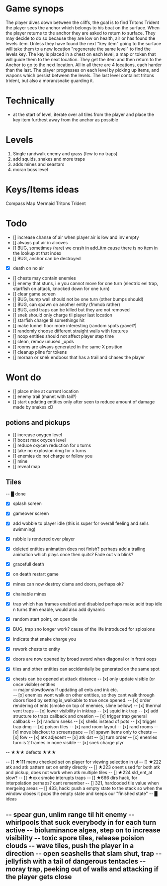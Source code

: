 # Game synops
The player dives down between the cliffs, the goal is to find Tritons Trident
the player sees the anchor which belongs to his boat on the surface.
When the player returns to the anchor they are asked to return to surface.
They may decide to do so because they are low on health, air or has found the levels item.
Unless they have found the next "key item" going to the surface will take 
them to a new location "regenerate the same level" to find the levels key.
The key is placed in a chest on each level, a map or token that will guide 
them to the next location.
They get the item and then return to the Anchor to go to the next location.
All in all there are 4 locations, each harder than the last.
The player progresses on each level by picking up items, and wapons
which persist between the levels. 
The last level containst tritons trident, but also a moran/snake guarding it.

# Technically
- at the start of level, iterate over all tiles from the player
 and place the key item furthest away from the anchor as possible

# Levels
1. Single randwalk enemy and grass (few to no traps)
2. add squids, snakes and more traps
3. adds mines and seastars
4. moran boss level


# Keys/Items ideas
Compass
Map
Mermaid
Tritons Trident


# Todo 
- [] increase chanse of air when player air is low and inv empty
- [] always put air in alcoves
- [] BUG, sometimes (rare) we crash in add_itm cause there is no item in the lookup at that index
- [] BUG, anchor can be destroyed
- [x] death on no air
- [] chests may contain enemies
- [] enemy that stuns, i.e you cannot move for one turn (electric eel trap, startfish on attack, knocked down for one turn)
- [] clear game screen
- [] BUG, bump wall should not be one turn (other bumps should)
- [] BUG, can spawn on another entity (fmmob rather)
- [] BUG, acid traps can be killed but they are not removed
- [] snek should only charge til player last location  
- [] starfish charge til somethings hit  
- [] make tunnel floor more interesting (random spots gravel?)
- [] randomly choose different straight walls with features
- [] noop entities should not affect player step time
- [] clean, remov unused _upds  
- [] rooms are always generated in the same X position
- [] cleanup pline for tokens  
- [] moraan or snek endboss that has a trail and chases the player

# Wont do
- [] place mine at current location
- [] enemy trail (manet with tail?)  
- [] start updating entities only after seen
     to reduce amount of damage made by snakes xD

## potions and pickups
- [] increase oxygen level
- [] boost max oxycen level
- [] reduce oxycen reduction for x turns
- [] take no explosion dmg for x turns
- [] enemies do not charge or follow you
- [] mine
- [] reveal map

## Tiles



-- █ done
- [x] splash screen
- [x] gameover screen
- [x] add wobble to player idle (this is super for overall feeling and sells swimming)
- [x] rubble is rendered over player
- [x] deleted entities animation does not finish?
    perhaps add a trailing animation which plays once then quits?
    Fade out via blink?
- [x] gracefull death
- [x] on death restart game
- [x] mines can now destroy clams and doors, perhaps ok?
- [x] chainable mines
- [x] trap which has frames enabled and disabled
      perhaps make acid trap idle n turns then enable, would also add dynamic
- [x] random start point, on open tile
- [x] BUG, trap sno longer work?
    cause of the life introduced for splosions
- [x] indicate that snake charge you
- [x] rework chests to entity
- [x] doors are now opened by broad sword when diagonal or in front oops
- [x] tiles and other entities can accidentially be generated on the same spot
- [x] chests can be opened at attack distance
-- [x] only update visible (or once visible) entities  
--				major slowdowns if updating all ents and ink etc.  
-- [x] enemies wont walk on other entities, so they cant walk through doors 
        fixed by setting is_walkable to true once opened.
-- [x] order rendering of ents (smoke on top of enemies, slime bellow)
-- [x] thermal vent traps
-- [x] lower visibility in inktrap
-- [x] squid ink trap
-- [x] add structure to traps callback and creation
-- [x] trigger trap general callback
-- [x] random sneks
-- [x] shells instead of pots
-- [x] trigger trap dmg
-- [x] poison tiles
-- [x] rand room layout
-- [x] rand rooms
-- [x] move blackout to screenspace
-- [x] spawn items only to chests
-- [x] fow
-- [x] atk adjecent
-- [x] atk dst
-- [x] turn order
-- [x] enemies turn is 2 frames in none visible
-- [x] snek charge plyr


-- ★★★ defects ★★★

-- [] ★111 menu checked set on player for viewing selection in ui
-- [] ★222 atk and atk pattern set on entity directly
-- [] ★223 onent used for both atk and pickup, does not work when atk multiple tiles
-- [] ★224 sld_ent_at slow?
-- [] ★xxx smoke interupts traps
-- [] ★666 dirs hack, for interpolation perhaps? cant remember
-- [] 321, hardcoded tile value when mergeing areas
-- [] 433, hack: push a empty state to the stack so when the window closes it pops the empty state and keeps our "finished state"
-- █ ideas

-- spear gun, unlim range til hit enemy
-- whirlpools that suck everybody in for each turn active
-- bioluminance algea, step on to increase visibility
-- toxic spore tiles, release poision clouds
-- wave tiles, push the player in a direction
-- open seashells that slam shut, trap
-- jellyfish with a tail of dangerous tentacles
-- moray trap, peeking out of walls and attacking if the player gets close
-- 